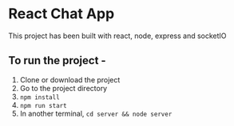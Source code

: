 # React Chat App

This project has been built with react, node, express and socketIO

## To run the project - 

  1. Clone or download the project
  2. Go to the project directory
  3. ```npm install```
  4. ```npm run start```
  5. In another terminal, ```cd server && node server```
